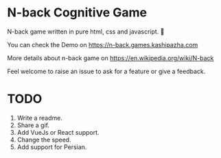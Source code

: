 # N-back Cognitive Game

N-back game written in pure html, css and javascript. 🚀

You can check the Demo on https://n-back.games.kashipazha.com

More details about n-back game on https://en.wikipedia.org/wiki/N-back

Feel welcome to raise an issue to ask for a feature or give a feedback.

# TODO

1. Write a readme.
2. Share a gif.
3. Add VueJs or React support.
4. Change the speed.
5. Add support for Persian.
